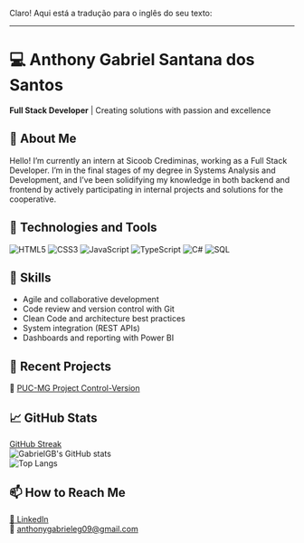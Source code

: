 Claro! Aqui está a tradução para o inglês do seu texto:

---

# 💻 Anthony Gabriel Santana dos Santos  
**Full Stack Developer** | Creating solutions with passion and excellence

## 🚀 About Me  
Hello! I’m currently an intern at Sicoob Crediminas, working as a Full Stack Developer. I’m in the final stages of my degree in Systems Analysis and Development, and I’ve been solidifying my knowledge in both backend and frontend by actively participating in internal projects and solutions for the cooperative.

## 🌟 Technologies and Tools  
![HTML5](https://img.shields.io/badge/HTML5-E34F26?style=flat&logo=html5&logoColor=white)
![CSS3](https://img.shields.io/badge/CSS3-1572B6?style=flat&logo=css3&logoColor=white)
![JavaScript](https://img.shields.io/badge/JavaScript-F7DF1E?style=flat&logo=javascript&logoColor=black)
![TypeScript](https://img.shields.io/badge/TypeScript-007ACC?style=flat&logo=typescript&logoColor=white)
![C#](https://img.shields.io/badge/C%23-239120?style=flat&logo=c-sharp&logoColor=white)
![SQL](https://img.shields.io/badge/SQL-4479A1?style=flat&logo=mysql&logoColor=white)

## 🎯 Skills  
- Agile and collaborative development  
- Code review and version control with Git  
- Clean Code and architecture best practices  
- System integration (REST APIs)  
- Dashboards and reporting with Power BI

## 🔧 Recent Projects  
🔭 [PUC-MG Project Control-Version](https://github.com/ICEI-PUC-Minas-PMV-ADS/pmv-ads-2024-2-e4-proj-infra-t6-control-version/tree/Develop_Test)

## 📈 GitHub Stats  
[GitHub Streak](https://streak-stats.demolab.com?user=anthonygaab13)  
![GabrielGB's GitHub stats](https://github-readme-stats.vercel.app/api?username=anthonygaab13&show_icons=true&theme=tokyonight)  
![Top Langs](https://github-readme-stats.vercel.app/api/top-langs/?username=anthonygaab13&layout=compact&theme=tokyonight)

## 📫 How to Reach Me  
[💼 LinkedIn](https://www.linkedin.com/in/anthony-gabriel-3858631b9)  
📧 anthonygabrieleg09@gmail.com

